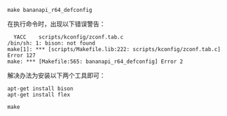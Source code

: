 
```
make bananapi_r64_defconfig
```

在执行命令时，出现以下错误警告：

```
  YACC    scripts/kconfig/zconf.tab.c
/bin/sh: 1: bison: not found
make[1]: *** [scripts/Makefile.lib:222: scripts/kconfig/zconf.tab.c] Error 127
make: *** [Makefile:565: bananapi_r64_defconfig] Error 2
```

解决办法为安装以下两个工具即可：

```
apt-get install bison
apt-get install flex
```


```
make 
```